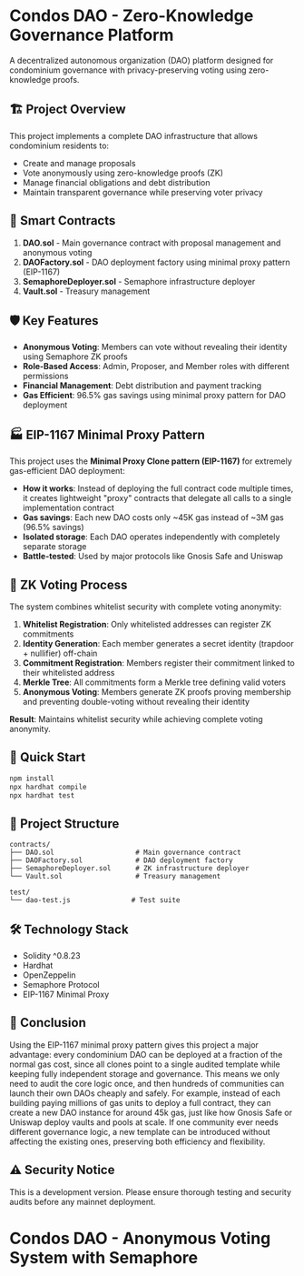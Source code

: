 # Condos DAO - Zero-Knowledge Governance Platform

A decentralized autonomous organization (DAO) platform designed for condominium governance with privacy-preserving voting using zero-knowledge proofs.

## 🏗️ Project Overview

This project implements a complete DAO infrastructure that allows condominium residents to:

- Create and manage proposals
- Vote anonymously using zero-knowledge proofs (ZK)
- Manage financial obligations and debt distribution
- Maintain transparent governance while preserving voter privacy

## 🔧 Smart Contracts

1. **DAO.sol** - Main governance contract with proposal management and anonymous voting
2. **DAOFactory.sol** - DAO deployment factory using minimal proxy pattern (EIP-1167)
3. **SemaphoreDeployer.sol** - Semaphore infrastructure deployer
4. **Vault.sol** - Treasury management

## 🛡️ Key Features

- **Anonymous Voting**: Members can vote without revealing their identity using Semaphore ZK proofs
- **Role-Based Access**: Admin, Proposer, and Member roles with different permissions
- **Financial Management**: Debt distribution and payment tracking
- **Gas Efficient**: 96.5% gas savings using minimal proxy pattern for DAO deployment

## 🏭 EIP-1167 Minimal Proxy Pattern

This project uses the **Minimal Proxy Clone pattern (EIP-1167)** for extremely gas-efficient DAO deployment:

- **How it works**: Instead of deploying the full contract code multiple times, it creates lightweight "proxy" contracts that delegate all calls to a single implementation contract
- **Gas savings**: Each new DAO costs only ~45K gas instead of ~3M gas (96.5% savings)
- **Isolated storage**: Each DAO operates independently with completely separate storage
- **Battle-tested**: Used by major protocols like Gnosis Safe and Uniswap

## 🔐 ZK Voting Process

The system combines whitelist security with complete voting anonymity:

1. **Whitelist Registration**: Only whitelisted addresses can register ZK commitments
2. **Identity Generation**: Each member generates a secret identity (trapdoor + nullifier) off-chain
3. **Commitment Registration**: Members register their commitment linked to their whitelisted address
4. **Merkle Tree**: All commitments form a Merkle tree defining valid voters
5. **Anonymous Voting**: Members generate ZK proofs proving membership and preventing double-voting without revealing their identity

**Result**: Maintains whitelist security while achieving complete voting anonymity.

## 🚀 Quick Start

```bash
npm install
npx hardhat compile
npx hardhat test
```

## 📁 Project Structure

```
contracts/
├── DAO.sol                    # Main governance contract
├── DAOFactory.sol             # DAO deployment factory
├── SemaphoreDeployer.sol      # ZK infrastructure deployer
└── Vault.sol                  # Treasury management

test/
└── dao-test.js               # Test suite
```

## 🛠️ Technology Stack

- Solidity ^0.8.23
- Hardhat
- OpenZeppelin
- Semaphore Protocol
- EIP-1167 Minimal Proxy

## 🎯 Conclusion

Using the EIP-1167 minimal proxy pattern gives this project a major advantage: every condominium DAO can be deployed at a fraction of the normal gas cost, since all clones point to a single audited template while keeping fully independent storage and governance. This means we only need to audit the core logic once, and then hundreds of communities can launch their own DAOs cheaply and safely. For example, instead of each building paying millions of gas units to deploy a full contract, they can create a new DAO instance for around 45k gas, just like how Gnosis Safe or Uniswap deploy vaults and pools at scale. If one community ever needs different governance logic, a new template can be introduced without affecting the existing ones, preserving both efficiency and flexibility.

## ⚠️ Security Notice

This is a development version. Please ensure thorough testing and security audits before any mainnet deployment.
# Condos DAO - Anonymous Voting System with Semaphore